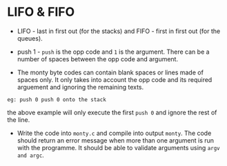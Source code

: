# LIFO & FIFO

* LIFO - last in first out (for the stacks) and FIFO - first in first out (for the queues).

* push 1 - `push` is the opp code and `1` is the argument. There can be a number of spaces between the opp code and argument.

* The monty byte codes can contain blank spaces or lines made of spaces only. It only takes into account the opp code and its required arguement and ignoring the remaining texts.
```
eg: push 0 push 0 onto the stack
```
the above example will only execute the first `push 0` and ignore the rest of the line.

* Write the code into `monty.c` and compile into output `monty`. The code should return an error message when more than one argument is run with the programme. It should be able to validate arguments using `argv and argc`. 
